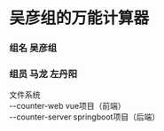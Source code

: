 # 吴彦组的万能计算器
### 组名 吴彦组
### 组员 马龙 左丹阳

文件系统<br />
--counter-web vue项目（前端）<br />
--counter-server springboot项目（后端）<br />
